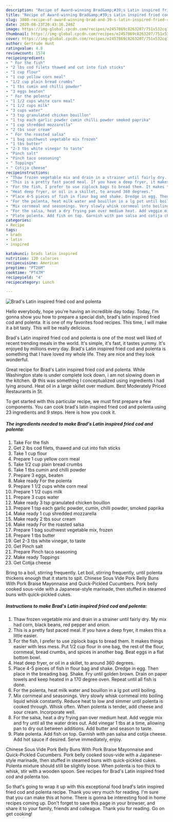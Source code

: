 ```yaml
---
description: "Recipe of Award-winning Brad&amp;#39;s Latin inspired fried cod and polenta"
title: "Recipe of Award-winning Brad&amp;#39;s Latin inspired fried cod and polenta"
slug: 3800-recipe-of-award-winning-brad-and-39-s-latin-inspired-fried-cod-and-polenta
date: 2020-08-23T20:43:16.240Z
image: https://img-global.cpcdn.com/recipes/e2457869c8263207/751x532cq70/brads-latin-inspired-fried-cod-and-polenta-recipe-main-photo.jpg
thumbnail: https://img-global.cpcdn.com/recipes/e2457869c8263207/751x532cq70/brads-latin-inspired-fried-cod-and-polenta-recipe-main-photo.jpg
cover: https://img-global.cpcdn.com/recipes/e2457869c8263207/751x532cq70/brads-latin-inspired-fried-cod-and-polenta-recipe-main-photo.jpg
author: Gertrude Hunt
ratingvalue: 4.8
reviewcount: 1574
recipeingredient:
- " For the fish"
- "2 lbs cod filets thawed and cut into fish sticks"
- "1 cup flour"
- "1 cup yellow corn meal"
- "1/2 cup plain bread crumbs"
- "1 tbs cumin and chilli powder"
- "3 eggs beaten"
- " For the polenta"
- "1 1/2 cups white corn meal"
- "1 1/2 cups milk"
- "3 cups water"
- "3 tsp granulated chicken bouillon"
- "1 tsp each garlic powder cumin chilli powder smoked paprika"
- "1 cup shredded mozzarella"
- "2 tbs sour cream"
- " For the roasted salsa"
- "1 bag southwest vegetable mix frozen"
- "1 tbs butter"
- "2-3 tbs white vinegar to taste"
- "Pinch salt"
- "Pinch taco seasoning"
- " Toppings"
- " Cotija cheese"
recipeinstructions:
- "Thaw frozen vegetable mix and drain in a strainer until fairly dry. My mix had corn, black beans, red pepper and onion."
- "This is a pretty fast paced meal. If you have a deep fryer, it makes this a little easier."
- "For the fish, I prefer to use ziplock bags to bread them. It makes things easier with less mess. Put 1/2 cup flour in one bag, the rest of the flour, cornmeal, bread crumbs, and spices in another bag. Beat eggs in a flat bottom bowl."
- "Heat deep fryer, or oil in a skillet, to around 360 degrees."
- "Place 4-5 pieces of fish in flour bag and shake. Dredge in egg. Then place in the breading bag. Shake. Fry until golden brown. Drain on paper towels and keep heated in a 170 degree oven. Repeat until all fish is done."
- "For the polenta, heat milk water and bouillon in a lg pot until boiling."
- "Mix cornmeal and seasonings. Very slowly whisk cornmeal into boiling liquid whisk constantly. Reduce heat to low and simmer until polenta is cooked through. Whisk often. When polenta is tender, add cheese and sour cream. Incorporate well."
- "For the salsa, heat a dry frying pan over medium heat. Add veggie mix and fry until all the water dries out. Add vinegar 1 tbs at a time, allowing pan to dry out between additions. Add butter and season to taste."
- "Plate polenta. Add fish on top. Garnish with pan salsa and cotija cheese. Add hot sauce if desired. Serve immediately, enjoy."
categories:
- Recipe
tags:
- brads
- latin
- inspired

katakunci: brads latin inspired 
nutrition: 120 calories
recipecuisine: American
preptime: "PT26M"
cooktime: "PT47M"
recipeyield: "4"
recipecategory: Lunch

---
```



![Brad&#39;s Latin inspired fried cod and polenta](https://img-global.cpcdn.com/recipes/e2457869c8263207/751x532cq70/brads-latin-inspired-fried-cod-and-polenta-recipe-main-photo.jpg)

Hello everybody, hope you're having an incredible day today. Today, I'm gonna show you how to prepare a special dish, brad&#39;s latin inspired fried cod and polenta. It is one of my favorites food recipes. This time, I will make it a bit tasty. This will be really delicious.

Brad&#39;s Latin inspired fried cod and polenta is one of the most well liked of recent trending meals in the world. It's simple, it's fast, it tastes yummy. It's enjoyed by millions every day. Brad&#39;s Latin inspired fried cod and polenta is something that I have loved my whole life. They are nice and they look wonderful.

Great recipe for Brad&#39;s Latin inspired fried cod and polenta. While Washington state is under complete lock down, i am not slowing down in the kitchen. 😅 this was something I conceptualized using ingredients i had lying around. Heat oil in a large skillet over medium. Best Moderately Priced Restaurants in St.


To get started with this particular recipe, we must first prepare a few components. You can cook brad&#39;s latin inspired fried cod and polenta using 23 ingredients and 9 steps. Here is how you cook it.

<!--inarticleads1-->

##### The ingredients needed to make Brad&#39;s Latin inspired fried cod and polenta:

1. Take  For the fish
1. Get 2 lbs cod filets, thawed and cut into fish sticks
1. Take 1 cup flour
1. Prepare 1 cup yellow corn meal
1. Take 1/2 cup plain bread crumbs
1. Take 1 tbs cumin and chilli powder
1. Prepare 3 eggs, beaten
1. Make ready  For the polenta
1. Prepare 1 1/2 cups white corn meal
1. Prepare 1 1/2 cups milk
1. Prepare 3 cups water
1. Make ready 3 tsp granulated chicken bouillon
1. Prepare 1 tsp each garlic powder, cumin, chilli powder, smoked paprika
1. Make ready 1 cup shredded mozzarella
1. Make ready 2 tbs sour cream
1. Make ready  For the roasted salsa
1. Prepare 1 bag southwest vegetable mix, frozen
1. Prepare 1 tbs butter
1. Get 2-3 tbs white vinegar, to taste
1. Get Pinch salt
1. Prepare Pinch taco seasoning
1. Make ready  Toppings
1. Get  Cotija cheese


Bring to a boil, stirring frequently. Let boil, stirring frequently, until polenta thickens enough that it starts to spit. Chinese Sous Vide Pork Belly Buns With Pork Braise Mayonnaise and Quick-Pickled Cucumbers. Pork belly cooked sous-vide with a Japanese-style marinade, then stuffed in steamed buns with quick-pickled cukes. 

<!--inarticleads2-->

##### Instructions to make Brad&#39;s Latin inspired fried cod and polenta:

1. Thaw frozen vegetable mix and drain in a strainer until fairly dry. My mix had corn, black beans, red pepper and onion.
1. This is a pretty fast paced meal. If you have a deep fryer, it makes this a little easier.
1. For the fish, I prefer to use ziplock bags to bread them. It makes things easier with less mess. Put 1/2 cup flour in one bag, the rest of the flour, cornmeal, bread crumbs, and spices in another bag. Beat eggs in a flat bottom bowl.
1. Heat deep fryer, or oil in a skillet, to around 360 degrees.
1. Place 4-5 pieces of fish in flour bag and shake. Dredge in egg. Then place in the breading bag. Shake. Fry until golden brown. Drain on paper towels and keep heated in a 170 degree oven. Repeat until all fish is done.
1. For the polenta, heat milk water and bouillon in a lg pot until boiling.
1. Mix cornmeal and seasonings. Very slowly whisk cornmeal into boiling liquid whisk constantly. Reduce heat to low and simmer until polenta is cooked through. Whisk often. When polenta is tender, add cheese and sour cream. Incorporate well.
1. For the salsa, heat a dry frying pan over medium heat. Add veggie mix and fry until all the water dries out. Add vinegar 1 tbs at a time, allowing pan to dry out between additions. Add butter and season to taste.
1. Plate polenta. Add fish on top. Garnish with pan salsa and cotija cheese. Add hot sauce if desired. Serve immediately, enjoy.


Chinese Sous Vide Pork Belly Buns With Pork Braise Mayonnaise and Quick-Pickled Cucumbers. Pork belly cooked sous-vide with a Japanese-style marinade, then stuffed in steamed buns with quick-pickled cukes. Polenta mixture should still be slightly loose. When polenta is too thick to whisk, stir with a wooden spoon. See recipes for Brad&#39;s Latin inspired fried cod and polenta too. 

So that's going to wrap it up with this exceptional food brad&#39;s latin inspired fried cod and polenta recipe. Thank you very much for reading. I'm sure that you can make this at home. There is gonna be interesting food in home recipes coming up. Don't forget to save this page in your browser, and share it to your family, friends and colleague. Thank you for reading. Go on get cooking!
